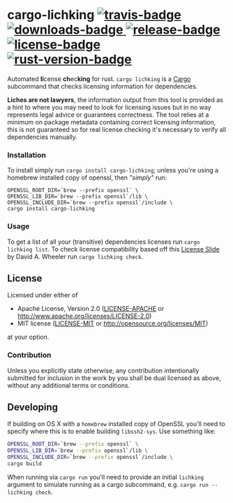 # cargo-lichking [![travis-badge][]][travis] [![downloads-badge][] ![release-badge][]][crate] [![license-badge][]](#license) [![rust-version-badge][]][rust-version]

Automated **li**cense **ch**ec**king** for rust. `cargo lichking` is a [Cargo][]
subcommand that checks licensing information for dependencies.

**Liches are not lawyers**, the information output from this tool is provided as
a hint to where you may need to look for licensing issues but in no way
represents legal advice or guarantees correctness. The tool relies at a minimum
on package metadata containing correct licensing information, this is not
guaranteed so for real license checking it's necessary to verify all
dependencies manually.

[travis-badge]: https://img.shields.io/travis/Nemo157/cargo-lichking/master.svg?style=flat-square
[downloads-badge]: https://img.shields.io/crates/d/cargo-lichking.svg?style=flat-square
[release-badge]: https://img.shields.io/crates/v/cargo-lichking.svg?style=flat-square
[license-badge]: https://img.shields.io/crates/l/cargo-lichking.svg?style=flat-square
[rust-version-badge]: https://img.shields.io/badge/rust-1.13+-blue.svg?style=flat-square
[travis]: https://travis-ci.org/Nemo157/cargo-lichking
[crate]: https://crates.io/crates/cargo-lichking
[Cargo]: https://github.com/rust-lang/cargo
[rust-version]: .travis.yml#L5

### Installation

To install simply run `cargo install cargo-lichking`; unless you're using a homebrew installed
copy of openssl, then *"simply"* run:

```shall
OPENSSL_ROOT_DIR=`brew --prefix openssl` \
OPENSSL_LIB_DIR=`brew --prefix openssl`/lib \
OPENSSL_INCLUDE_DIR=`brew --prefix openssl`/include \
cargo install cargo-lichking
```

### Usage

To get a list of all your (transitive) dependencies licenses run `cargo lichking
list`. To check license compatibility based off this [License Slide][] by David
A. Wheeler run `cargo lichking check`.

[License Slide]: http://www.dwheeler.com/essays/floss-license-slide.html

## License

Licensed under either of

 * Apache License, Version 2.0 ([LICENSE-APACHE](LICENSE-APACHE) or http://www.apache.org/licenses/LICENSE-2.0)
 * MIT license ([LICENSE-MIT](LICENSE-MIT) or http://opensource.org/licenses/MIT)

at your option.

### Contribution

Unless you explicitly state otherwise, any contribution intentionally submitted
for inclusion in the work by you shall be dual licensed as above, without any
additional terms or conditions.

## Developing

If building on OS X with a `homebrew` installed copy of OpenSSL you'll need to
specify where this is to enable building `libssh2-sys`.  Use something like:

```sh
OPENSSL_ROOT_DIR=`brew --prefix openssl` \
OPENSSL_LIB_DIR=`brew --prefix openssl`/lib \
OPENSSL_INCLUDE_DIR=`brew --prefix openssl`/include \
cargo build
```

When running via `cargo run` you'll need to provide an initial `lichking`
argument to simulate running as a cargo subcommand, e.g. `cargo run -- lichking
check`.
